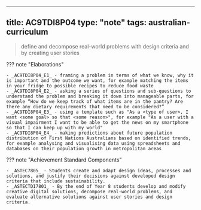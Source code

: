 
---
title: AC9TDI8P04
type: "note"
tags: australian-curriculum
---



> define and decompose real-world problems with design criteria and by creating user stories

??? note "Elaborations"

	- _AC9TDI8P04_E1_ - framing a problem in terms of what we know, why it is important and the outcome we want, for example matching the items in your fridge to possible recipes to reduce food waste
	- _AC9TDI8P04_E2_ - asking a series of questions and sub-questions to understand the problem and breaking it down into manageable parts, for example “How do we keep track of what items are in the pantry? Are there any dietary requirements that need to be considered?”
	- _AC9TDI8P04_E3_ - using a template such as "As a <type of user>, I want <some goal> so that <some reason>", for example "As a user with a visual impairment I want to be able to get the news on my smartphone so that I can keep up with my world"
	- _AC9TDI8P04_E4_ - making predictions about future population distribution of First Nations Australians based on identified trends, for example analysing and visualising data using spreadsheets and databases on their population growth in metropolitan areas
??? note "Achievement Standard Components"

	- _ASTEC7805_ - Students create and adapt design ideas, processes and solutions, and justify their decisions against developed design criteria that include sustainability.
	- _ASTECTDI7801_ - By the end of Year 8 students develop and modify creative digital solutions, decompose real-world problems, and evaluate alternative solutions against user stories and design criteria.


